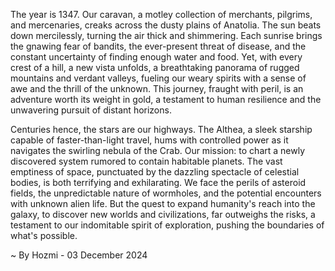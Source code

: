 
The year is 1347.  Our caravan, a motley collection of merchants, pilgrims, and mercenaries, creaks across the dusty plains of Anatolia.  The sun beats down mercilessly, turning the air thick and shimmering.  Each sunrise brings the gnawing fear of bandits, the ever-present threat of disease, and the constant uncertainty of finding enough water and food. Yet, with every crest of a hill, a new vista unfolds, a breathtaking panorama of rugged mountains and verdant valleys, fueling our weary spirits with a sense of awe and the thrill of the unknown.  This journey, fraught with peril, is an adventure worth its weight in gold, a testament to human resilience and the unwavering pursuit of distant horizons.


Centuries hence, the stars are our highways.  The Althea, a sleek starship capable of faster-than-light travel, hums with controlled power as it navigates the swirling nebula of the Crab. Our mission: to chart a newly discovered system rumored to contain habitable planets.  The vast emptiness of space, punctuated by the dazzling spectacle of celestial bodies, is both terrifying and exhilarating. We face the perils of asteroid fields, the unpredictable nature of wormholes, and the potential encounters with unknown alien life.  But the quest to expand humanity's reach into the galaxy, to discover new worlds and civilizations, far outweighs the risks, a testament to our indomitable spirit of exploration, pushing the boundaries of what's possible.

~ By Hozmi - 03 December 2024
